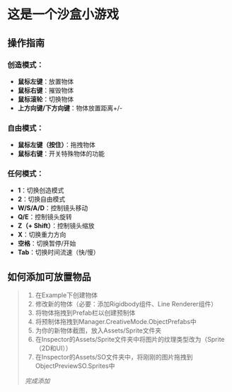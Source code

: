 # 这是一个沙盒小游戏

## 操作指南

### 创造模式：
* **鼠标左键**：放置物体
* **鼠标右键**：摧毁物体
* **鼠标滚轮**：切换物体
* **上方向键/下方向键**：物体放置距离+/-

### 自由模式：
* **鼠标左键（按住）**：拖拽物体
* **鼠标右键**：开关特殊物体的功能

### 任何模式：
* **1**：切换创造模式
* **2**：切换自由模式
* **W/S/A/D**：控制镜头移动
* **Q/E**：控制镜头旋转
* **Z（+ Shift）**：控制镜头缩放
* **X**：切换重力方向
* **空格**：切换暂停/开始
* **Tab**：切换时间流速（快/慢）

## 如何添加可放置物品
> 1. 在Example下创建物体
> 2. 修改新的物体（必要：添加Rigidbody组件、Line Renderer组件）
> 3. 将物体拖拽到Prefab栏以创建预制体
> 4. 将预制体拖拽到Manager.CreativeMode.ObjectPrefabs中
> 5. 为你的新物体截图，放入Assets/Sprite文件夹
> 6. 在Inspector的Assets/Sprite文件夹中将图片的纹理类型改为（Sprite（2D和UI））
> 7. 在Inspector的Assets/SO文件夹中，将刚刚的图片拖拽到ObjectPreviewSO.Sprites中  
>
> *完成添加*
